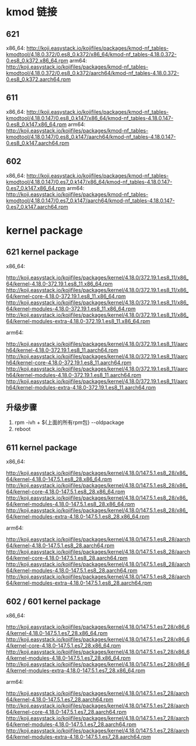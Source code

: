 # kmod 链接
## 621
x86_64: http://koji.easystack.io/kojifiles/packages/kmod-nf_tables-kmodtool/4.18.0.372/0.es8_0.k372/x86_64/kmod-nf_tables-4.18.0.372-0.es8_0.k372.x86_64.rpm
arm64:  http://koji.easystack.io/kojifiles/packages/kmod-nf_tables-kmodtool/4.18.0.372/0.es8_0.k372/aarch64/kmod-nf_tables-4.18.0.372-0.es8_0.k372.aarch64.rpm

## 611
x86_64: http://koji.easystack.io/kojifiles/packages/kmod-nf_tables-kmodtool/4.18.0.147/0.es8_0.k147/x86_64/kmod-nf_tables-4.18.0.147-0.es8_0.k147.x86_64.rpm
arm64: http://koji.easystack.io/kojifiles/packages/kmod-nf_tables-kmodtool/4.18.0.147/0.es8_0.k147/aarch64/kmod-nf_tables-4.18.0.147-0.es8_0.k147.aarch64.rpm

## 602
x86_64: http://koji.easystack.io/kojifiles/packages/kmod-nf_tables-kmodtool/4.18.0.147/0.es7_0.k147/x86_64/kmod-nf_tables-4.18.0.147-0.es7_0.k147.x86_64.rpm
arm64: http://koji.easystack.io/kojifiles/packages/kmod-nf_tables-kmodtool/4.18.0.147/0.es7_0.k147/aarch64/kmod-nf_tables-4.18.0.147-0.es7_0.k147.aarch64.rpm 

# kernel package

## 621 kernel package

x86_64:

http://koji.easystack.io/kojifiles/packages/kernel/4.18.0/372.19.1.es8_11/x86_64/kernel-4.18.0-372.19.1.es8_11.x86_64.rpm
http://koji.easystack.io/kojifiles/packages/kernel/4.18.0/372.19.1.es8_11/x86_64/kernel-core-4.18.0-372.19.1.es8_11.x86_64.rpm
http://koji.easystack.io/kojifiles/packages/kernel/4.18.0/372.19.1.es8_11/x86_64/kernel-modules-4.18.0-372.19.1.es8_11.x86_64.rpm
http://koji.easystack.io/kojifiles/packages/kernel/4.18.0/372.19.1.es8_11/x86_64/kernel-modules-extra-4.18.0-372.19.1.es8_11.x86_64.rpm


arm64:

http://koji.easystack.io/kojifiles/packages/kernel/4.18.0/372.19.1.es8_11/aarch64/kernel-4.18.0-372.19.1.es8_11.aarch64.rpm
http://koji.easystack.io/kojifiles/packages/kernel/4.18.0/372.19.1.es8_11/aarch64/kernel-core-4.18.0-372.19.1.es8_11.aarch64.rpm
http://koji.easystack.io/kojifiles/packages/kernel/4.18.0/372.19.1.es8_11/aarch64/kernel-modules-4.18.0-372.19.1.es8_11.aarch64.rpm
http://koji.easystack.io/kojifiles/packages/kernel/4.18.0/372.19.1.es8_11/aarch64/kernel-modules-extra-4.18.0-372.19.1.es8_11.aarch64.rpm

## 升级步骤

1. rpm -ivh  + ${上面的所有rpm包} --oldpackage
2. reboot

## 611 kernel package

x86_64:

http://koji.easystack.io/kojifiles/packages/kernel/4.18.0/147.5.1.es8_28/x86_64/kernel-4.18.0-147.5.1.es8_28.x86_64.rpm
http://koji.easystack.io/kojifiles/packages/kernel/4.18.0/147.5.1.es8_28/x86_64/kernel-core-4.18.0-147.5.1.es8_28.x86_64.rpm
http://koji.easystack.io/kojifiles/packages/kernel/4.18.0/147.5.1.es8_28/x86_64/kernel-modules-4.18.0-147.5.1.es8_28.x86_64.rpm
http://koji.easystack.io/kojifiles/packages/kernel/4.18.0/147.5.1.es8_28/x86_64/kernel-modules-extra-4.18.0-147.5.1.es8_28.x86_64.rpm

arm64:

http://koji.easystack.io/kojifiles/packages/kernel/4.18.0/147.5.1.es8_28/aarch64/kernel-4.18.0-147.5.1.es8_28.aarch64.rpm
http://koji.easystack.io/kojifiles/packages/kernel/4.18.0/147.5.1.es8_28/aarch64/kernel-core-4.18.0-147.5.1.es8_28.aarch64.rpm
http://koji.easystack.io/kojifiles/packages/kernel/4.18.0/147.5.1.es8_28/aarch64/kernel-modules-4.18.0-147.5.1.es8_28.aarch64.rpm
http://koji.easystack.io/kojifiles/packages/kernel/4.18.0/147.5.1.es8_28/aarch64/kernel-modules-extra-4.18.0-147.5.1.es8_28.aarch64.rpm

## 602 / 601 kernel package
x86_64:

http://koji.easystack.io/kojifiles/packages/kernel/4.18.0/147.5.1.es7_28/x86_64/kernel-4.18.0-147.5.1.es7_28.x86_64.rpm
http://koji.easystack.io/kojifiles/packages/kernel/4.18.0/147.5.1.es7_28/x86_64/kernel-core-4.18.0-147.5.1.es7_28.x86_64.rpm
http://koji.easystack.io/kojifiles/packages/kernel/4.18.0/147.5.1.es7_28/x86_64/kernel-modules-4.18.0-147.5.1.es7_28.x86_64.rpm
http://koji.easystack.io/kojifiles/packages/kernel/4.18.0/147.5.1.es7_28/x86_64/kernel-modules-extra-4.18.0-147.5.1.es7_28.x86_64.rpm

arm64:

http://koji.easystack.io/kojifiles/packages/kernel/4.18.0/147.5.1.es7_28/aarch64/kernel-4.18.0-147.5.1.es7_28.aarch64.rpm
http://koji.easystack.io/kojifiles/packages/kernel/4.18.0/147.5.1.es7_28/aarch64/kernel-core-4.18.0-147.5.1.es7_28.aarch64.rpm
http://koji.easystack.io/kojifiles/packages/kernel/4.18.0/147.5.1.es7_28/aarch64/kernel-modules-4.18.0-147.5.1.es7_28.aarch64.rpm
http://koji.easystack.io/kojifiles/packages/kernel/4.18.0/147.5.1.es7_28/aarch64/kernel-modules-extra-4.18.0-147.5.1.es7_28.aarch64.rpm
